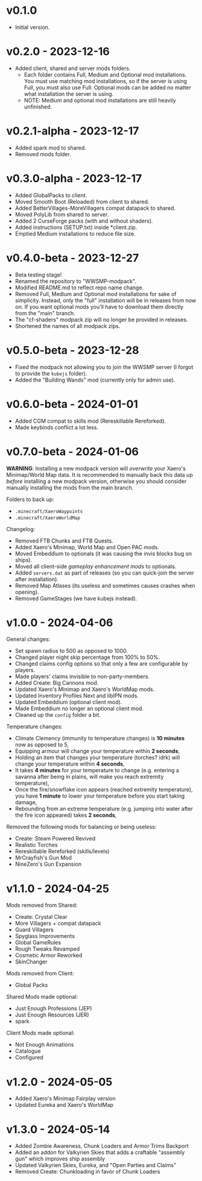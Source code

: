 # v0.1.0
- Initial version.

# v0.2.0 - 2023-12-16
- Added client, shared and server mods folders.
  - Each folder contains Full, Medium and Optional mod installations. You must
   use matching mod installations, so if the server is using Full, you must
   also use Full. Optional mods can be added no matter what installation the
   server is using.
  - NOTE: Medium and optional mod installations are still heavily unfinished.

# v0.2.1-alpha - 2023-12-17
- Added spark mod to shared.
- Removed mods folder.

# v0.3.0-alpha - 2023-12-17
- Added GlobalPacks to client.
- Moved Smooth Boot (Reloaded) from client to shared.
- Added BetterVillages-MoreVillagers compat datapack to shared.
- Moved PolyLib from shared to server.
- Added 2 CurseForge packs (with and without shaders).
- Added instructions (SETUP.txt) inside *client.zip.
- Emptied Medium installations to reduce file size.

# v0.4.0-beta - 2023-12-27
- Beta testing stage!
- Renamed the repository to "WWSMP-modpack".
- Modified README.md to reflect repo name change.
- Removed Full, Medium and Optional mod installations for sake of simplicity.
  Instead, only the "full" installation will be in releases from now on.
  If you want optional mods you'll have to download them directly from the
  "main" branch.
- The "cf-shaders" modpack zip will no longer be provided in releases.
- Shortened the names of all modpack zips.

# v0.5.0-beta - 2023-12-28
- Fixed the modpack not allowing you to join the WWSMP server (I forgot to
  provide the `kubejs` folder).
- Added the "Building Wands" mod (currently only for admin use).

# v0.6.0-beta - 2024-01-01
- Added CGM compat to skills mod (Rereskillable Rereforked).
- Made keybinds conflict a lot less.

# v0.7.0-beta - 2024-01-06
**WARNING**: Installing a new modpack version will *overwrite* your Xaero's
Minimap/World Map data. It is recommended to manually back this data up
*before* installing a new modpack version, otherwise you should consider
manually installing the mods from the main branch.

Folders to back up:
- `.minecraft/XaeroWaypoints`
- `.minecraft/XaeroWorldMap`

Changelog:
- Removed FTB Chunks and FTB Quests.
- Added Xaero's Minimap, World Map and Open PAC mods.
- Moved Embeddium to optionals (it was causing the invis blocks bug on ships).
- Moved all client-side *gameplay enhancement mods* to optionals.
- Added `servers.dat` as part of releases (so you can quick-join the server
after installation).
- Removed Map Atlases (its useless and sometimes causes crashes when opening).
- Removed GameStages (we have kubejs instead).

# v1.0.0 - 2024-04-06
General changes:
- Set spawn radius to 500 as opposed to 1000.
- Changed player night skip percentage from 100% to 50%.
- Changed claims config options so that only a few are configurable by players.
- Made players' claims invisible to non-party-members.
- Added Create: Big Cannons mod.
- Updated Xaero's Minimap and Xaero's WorldMap mods.
- Updated Inventory Profiles Next and libIPN mods.
- Updated Embeddium (optional client mod).
- Made Embeddium no longer an optional client mod.
- Cleaned up the `config` folder a bit.

Temperature changes:
- Climate Clemency (immunity to temperature changes) is **10 minutes** now as opposed to 5,
- Equipping armour will change your temperature within **2 seconds**,
- Holding an item that changes your temperature (torches? idrk) will change your temperature within **4 seconds**,
- It takes **4 minutes** for your temperature to change (e.g. entering a savanna after being in plains, will make you reach extremity temperature),
- Once the fire/snowflake icon appears (reached extremity temperature), you have **1 minute** to lower your temperature before you start taking damage,
- Rebounding from an extreme temperature (e.g. jumping into water after the fire icon appeared) takes **2 seconds**,

Removed the following mods for balancing or being useless:
- Create: Steam Powered Revived
- Realistic Torches
- Rereskillable Rereforked (skills/levels)
- MrCrayfish's Gun Mod
- NineZero's Gun Expansion

# v1.1.0 - 2024-04-25
Mods removed from Shared:
- Create: Crystal Clear
- More Villagers + compat datapack
- Guard Villagers
- Spyglass Improvements
- Global GameRules
- Rough Tweaks Revamped
- Cosmetic Armor Reworked
- SkinChanger

Mods removed from Client:
- Global Packs

Shared Mods made optional:
- Just Enough Professions (JEP)
- Just Enough Resources (JER)
- spark

Client Mods made optional:
- Not Enough Animations
- Catalogue
- Configured

# v1.2.0 - 2024-05-05
- Added Xaero's Minimap Fairplay version
- Updated Eureka and Xaero's WorldMap

# v1.3.0 - 2024-05-14
- Added Zombie Awareness, Chunk Loaders and Armor Trims Backport
- Added an addon for Valkyrien Skies that adds a craftable "assembly gun" which improves ship assembly
- Updated Valkyrien Skies, Eureka, and "Open Parties and Claims"
- Removed Create: Chunkloading in favor of Chunk Loaders